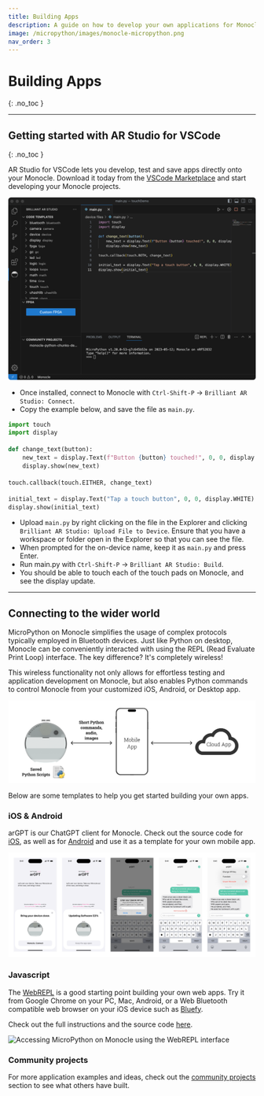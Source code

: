 ```yaml
---
title: Building Apps
description: A guide on how to develop your own applications for Monocle.
image: /micropython/images/monocle-micropython.png
nav_order: 3
---
```


# Building Apps
{: .no_toc }

---

## Getting started with AR Studio for VSCode
{: .no_toc }

AR Studio for VSCode lets you develop, test and save apps directly onto your Monocle. Download it today from the [VSCode Marketplace](https://marketplace.visualstudio.com/items?itemName=brilliantlabs.brilliant-ar-studio) and start developing your Monocle projects.

![Brilliant AR Studio for VSCode](/micropython/images/vs-code-extension.png)

- Once installed, connect to Monocle with `Ctrl-Shift-P` → `Brilliant AR Studio: Connect`.
- Copy the example below, and save the file as `main.py`.

```python
import touch
import display

def change_text(button):
    new_text = display.Text(f"Button {button} touched!", 0, 0, display.WHITE)
    display.show(new_text)

touch.callback(touch.EITHER, change_text)

initial_text = display.Text("Tap a touch button", 0, 0, display.WHITE)
display.show(initial_text)
```

- Upload `main.py` by right clicking on the file in the Explorer and clicking `Brilliant AR Studio: Upload File to Device`. Ensure that you have a workspace or folder open in the Explorer so that you can see the file.
- When prompted for the on-device name, keep it as `main.py` and press Enter.
- Run main.py with `Ctrl-Shift-P` → `Brilliant AR Studio: Build`.
- You should be able to touch each of the touch pads on Monocle, and see the display update.

---

## Connecting to the wider world

MicroPython on Monocle simplifies the usage of complex protocols typically employed in Bluetooth devices. Just like Python on desktop, Monocle can be conveniently interacted with using the REPL (Read Evaluate Print Loop) interface. The key difference? It's completely wireless!

This wireless functionality not only allows for effortless testing and application development on Monocle, but also enables Python commands to control Monocle from your customized iOS, Android, or Desktop app.

![Diagram of Monocle network flow](/images/monocle-network-flow.png)

Below are some templates to help you get started building your own apps.

### iOS & Android

arGPT is our ChatGPT client for Monocle. Check out the source code for [iOS](https://github.com/brilliantlabsAR/argpt-for-ios), as well as for [Android](https://github.com/brilliantlabsAR/argpt-for-android) and use it as a template for your own mobile app.

![Brilliant arGPT for iOS App](/images/argpt-for-ios-screens.png)

### Javascript

The [WebREPL](https://repl.brilliant.xyz) is a good starting point building your own web apps. Try it from Google Chrome on your PC, Mac, Android, or a Web Bluetooth compatible web browser on your iOS device such as [Bluefy](https://apps.apple.com/us/app/bluefy-web-ble-browser/id1492822055).

Check out the full instructions and the source code [here](https://github.com/siliconwitchery/web-bluetooth-repl/).

![Accessing MicroPython on Monocle using the WebREPL interface](/micropython/images/micropython-web-repl.png)

### Community projects

For more application examples and ideas, check out the [community projects](/community.md) section to see what others have built.